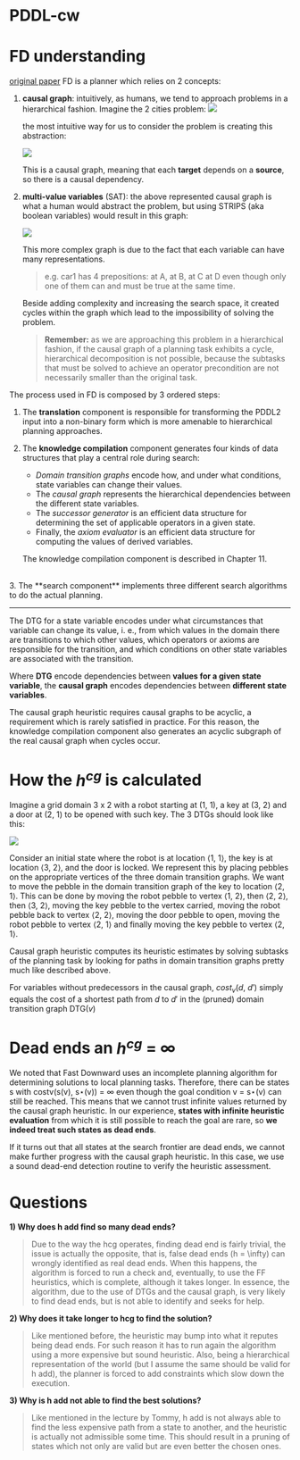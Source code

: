# PDDL-cw


# FD understanding
[original paper](https://ai.dmi.unibas.ch/papers/helmert-dissertation.pdf)
FD is a planner which relies on 2 concepts:
1. **causal graph**: intuitively, as humans, we tend to approach problems in a hierarchical fashion. Imagine the 2 cities problem:
    <img src="./img/domain_graph.png">

    the most intuitive way for us to consider the problem is creating this abstraction:

    <img src="./img/causal_Dependencies.png">

    This is a causal graph, meaning that each **target** depends on a **source**, so there is a causal dependency.

2. **multi-value variables** (SAT): the above represented causal graph is what a human would abstract the problem, but using STRIPS (aka boolean variables) would result in this graph:

    <img src="./img/STRIPS_causal_Dependencies.png">

    This more complex graph is due to the fact that each variable can have many representations.
    > e.g. car1 has 4 prepositions: at A, at B, at C at D even though only one of them can and must be true at the same time.
    
    Beside adding complexity and increasing the search space, it created cycles within the graph which lead to the impossibility of solving the problem.

    > **Remember:** as we are approaching this problem in a hierarchical fashion,  if the causal graph of a planning task exhibits a cycle, hierarchical decomposition is not possible, because the subtasks that must be solved to achieve an operator precondition are not necessarily smaller than the original task.


The process used in FD is composed by 3 ordered steps:
1. The **translation** component is responsible for transforming the PDDL2 input into a non-binary form which is more amenable to hierarchical planning approaches.
   <br>
2. The **knowledge compilation** component generates four kinds of data structures that play a central role during search: 
   - *Domain transition graphs* encode how, and under what conditions, state variables can change their values. 
   - The *causal graph* represents the hierarchical dependencies between the different state variables. 
   - The *successor generator* is an efficient data structure for determining the set of applicable operators in a given state. 
   - Finally, the *axiom evaluator* is an efficient data structure for computing the values of derived variables. 

    The knowledge compilation component is described in Chapter 11.
<br>
3. The **search component** implements three different search algorithms to do
the actual planning.

----

The DTG for a state variable encodes under what circumstances that variable can change its value, i. e., from which values in the domain there are transitions to which other values, which operators or axioms are responsible for the transition, and which conditions on other state variables are associated with the transition.

Where **DTG** encode dependencies between **values for a given state variable**, the **causal graph** encodes dependencies between **different state variables**.

The causal graph heuristic requires causal graphs to be acyclic, a requirement which is rarely satisfied in practice. For this reason, the knowledge compilation component also generates an acyclic subgraph of the real causal graph when cycles occur.


# How the $h^{cg}$ is calculated
Imagine a grid domain 3 x 2 with a robot starting at (1, 1), a key at (3, 2) and a door at (2, 1) to be opened with such key. The 3 DTGs should look like this:

<img src="./img/DTG_for_CG.png">

Consider an initial state where the robot is at location ⟨1, 1⟩, the key is at location ⟨3, 2⟩, and the door is locked. We represent this by placing pebbles on the appropriate vertices of the three domain transition graphs. We want to move the pebble in the domain transition graph of the key to location ⟨2, 1⟩. This can be done by moving the robot pebble to vertex ⟨1, 2⟩, then ⟨2, 2⟩, then ⟨3, 2⟩, moving the key pebble to the vertex carried, moving the robot pebble back to vertex ⟨2, 2⟩, moving the door pebble to open, moving the robot pebble to vertex ⟨2, 1⟩ and finally moving the key pebble to vertex ⟨2, 1⟩.

Causal graph heuristic computes its heuristic estimates by solving subtasks of the planning task by looking for paths in domain transition graphs pretty much like described above.

For variables without predecessors in the causal graph, $cost_v$($d$, $d'$) simply equals the cost of a shortest path from $d$ to $d'$ in the (pruned) domain transition graph DTG($v$)

# Dead ends an $h^{cg}$ = $\infty$
We noted that Fast Downward uses an incomplete planning algorithm for determining solutions to local planning tasks. Therefore, there can be states s with costv(s(v), s⋆(v)) = $\infty$ even though the goal condition v = s⋆(v) can still be reached. This means that we cannot trust infinite values returned by the causal graph heuristic. In our experience, **states with infinite heuristic evaluation** from which it is still possible to reach the goal are rare, so **we indeed treat such states as dead ends**.

If it turns out that all states at the search frontier are dead ends, we cannot make further progress with the causal graph heuristic. In this case, we use a sound dead-end detection routine to verify the heuristic assessment.

# Questions

**1) Why does h add find so many dead ends?**
> Due to the way the hcg operates, finding dead end is fairly trivial, the issue is actually the opposite, that is, false dead ends (h = \infty) can wrongly identified as real dead ends. When this happens, the algorithm is forced to run a check and, eventually, to use the FF heuristics, which is complete, although it takes longer.
> In essence, the algorithm, due to the use of DTGs and the causal graph, is very likely to find dead ends, but is not able to identify and seeks for help.

**2) Why does it take longer to hcg to find the solution?**
> Like mentioned before, the heuristic may bump into what it reputes being dead ends. For such reason it has to run again the algorithm using a more expensive but sound heuristic.
> Also, being a hierarchical representation of the world (but I assume the same should be valid for h add), the planner is forced to add constraints which slow down the execution.

**3) Why is h add not able to find the best solutions?**
> Like mentioned in the lecture by Tommy, h add is not always able to find the less expensive path from a state to another, and the heuristic is actually not admissible some time. This should result in a pruning of states which not only are valid but are even better the chosen ones.
